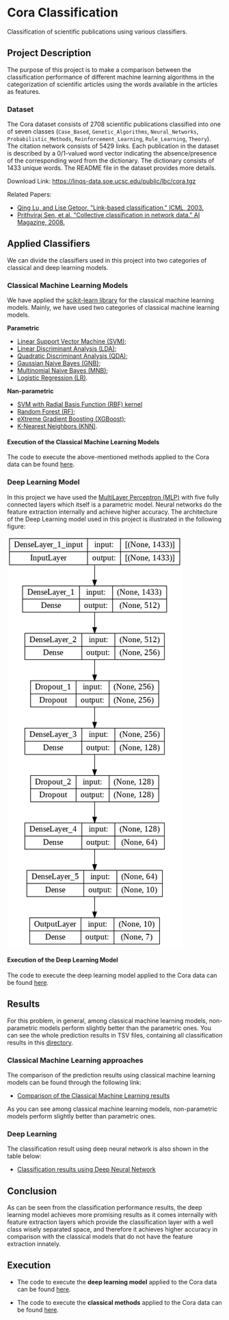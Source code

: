 # Cora Classification
Classification of scientific publications using various classifiers.

## Project Description

The purpose of this project is to make a comparison between the classification performance of different machine learning algorithms in the categorization of scientific articles using the words available in the articles as features.

### Dataset
The Cora dataset consists of 2708 scientific publications classified into one of seven classes (`Case_Based`, `Genetic_Algorithms`, `Neural_Networks`, `Probabilistic_Methods`, `Reinforcement_Learning`, `Rule_Learning`, `Theory`). The citation network consists of 5429 links. Each publication in the dataset is described by a 0/1-valued word vector indicating the absence/presence of the corresponding word from the dictionary. The dictionary consists of 1433 unique words. The README file in the dataset provides more details.

Download Link: https://linqs-data.soe.ucsc.edu/public/lbc/cora.tgz

Related Papers:
- [Qing Lu, and Lise Getoor. "Link-based classification." ICML, 2003.](https://linqspub.soe.ucsc.edu/basilic/web/Publications/2003/lu:icml03/)
- [Prithviraj Sen, et al. "Collective classification in network data." AI Magazine, 2008.](https://linqspub.soe.ucsc.edu/basilic/web/Publications/2008/sen:aimag08/)


## Applied Classifiers

We can divide the classifiers used in this project into two categories of classical and deep learning models.

### Classical Machine Learning Models
We have applied the [scikit-learn library](https://scikit-learn.org/stable/) for the classical machine learning models. Mainly, we have used two categories of classical machine learning models.

**Parametric**
*	[Linear Support Vector Machine (SVM)](https://scikit-learn.org/stable/modules/generated/sklearn.svm.LinearSVC.html);
* [Linear Discriminant Analysis (LDA)](https://scikit-learn.org/stable/modules/generated/sklearn.discriminant_analysis.LinearDiscriminantAnalysis.html);
* [Quadratic Discriminant Analysis (QDA)](https://scikit-learn.org/0.16/modules/generated/sklearn.qda.QDA.html);
* [Gaussian Naive Bayes (GNB)](https://scikit-learn.org/stable/modules/generated/sklearn.naive_bayes.GaussianNB.html);
* [Multinomial Naive Bayes (MNB)](https://scikit-learn.org/stable/modules/generated/sklearn.naive_bayes.MultinomialNB.html);
* [Logistic Regression (LR)](https://scikit-learn.org/stable/modules/generated/sklearn.linear_model.LogisticRegression.html).

**Nan-parametric**
* [SVM with Radial Basis Function (RBF) kernel](https://scikit-learn.org/stable/auto_examples/svm/plot_rbf_parameters.html)
* [Random Forest (RF)](https://scikit-learn.org/stable/modules/generated/sklearn.ensemble.RandomForestClassifier.html);
* [eXtreme Gradient Boosting (XGBoost)](https://scikit-learn.org/stable/modules/generated/sklearn.ensemble.GradientBoostingClassifier.html);
* [K-Nearest Neighbors (KNN)](https://scikit-learn.org/stable/modules/generated/sklearn.neighbors.KNeighborsClassifier.html).

#### Execution of the Classical Machine Learning Models

The code to execute the above-mentioned methods applied to the Cora data can be found [here](https://github.com/splendidcomputer/cora_project/blob/main/Cora_Classification_ClassicML.ipynb).

### Deep Learning Model
In this project we have used the [MultiLayer Perceptron (MLP)](https://keras.io/examples/vision/mlp_image_classification/) with five fully connected layers which itself is a parametric model.
Neural networks do the feature extraction internally and achieve higher accuracy. The architecture of the Deep Learning model used in this project is illustrated in the following figure:


 ![alt text](https://github.com/splendidcomputer/cora_project/blob/main/model_plot.png)
 
 
 #### Execution of the Deep Learning Model
 The code to execute the deep learning model applied to the Cora data can be found [here](https://github.com/splendidcomputer/cora_project/blob/main/Cora_Classification_NN.ipynb).
 
## Results

For this problem, in general, among classical machine learning models, non-parametric models perform slightly better than the parametric ones.
You can see the whole prediction results in TSV files, containing all classification results in this [directory](https://github.com/splendidcomputer/cora_project/tree/main/Prediction_Results).

### Classical Machine Learning approaches

The comparison of the prediction results using classical machine learning models can be found through the following link:

* [Comparison of the Classical Machine Learning results](https://github.com/splendidcomputer/cora_project/blob/main/Prediction_Results/ML_Test_ACC.tsv)

As you can see among classical machine learning models, non-parametric models perform slightly better than parametric ones.

### Deep Learning

The classification result using deep neural network is also shown in the table below:

* [Classification results using Deep Neural Network](https://github.com/splendidcomputer/cora_project/blob/main/Prediction_Results/NN_Test_ACC.tsv)

## Conclusion

As can be seen from the classification performance results, the deep learning model achieves more promising results as it comes internally with feature extraction layers which provide the classification layer with a well class wisely separated space, and therefore it achieves higher accuracy in comparison with the classical models that do not have the feature extraction innately.

## Execution

* The code to execute the __deep learning model__ applied to the Cora data can be found [here](https://github.com/splendidcomputer/cora_project/blob/main/Cora_Classification_NN.ipynb).

* The code to execute the __classical methods__ applied to the Cora data can be found [here](https://github.com/splendidcomputer/cora_project/blob/main/Cora_Classification_ClassicML.ipynb).

